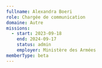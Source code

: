 ```yaml
---
fullname: Alexandra Boeri
role: Chargée de communication
domaine: Autre
missions:
  - start: 2023-09-18
    end: 2024-09-17
    status: admin
    employer: Ministère des Armées
memberType: beta
---
```

